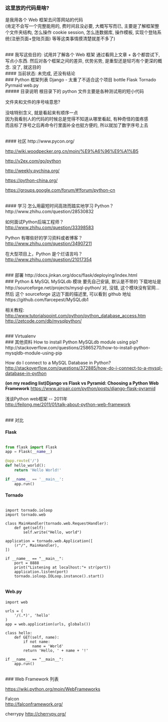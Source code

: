 ### 这里放的代码是啥?  
是我用各个 Web 框架去问答网站的代码  
(肯定不会写一个完整能用的, 费时间且没必要, 大概写写而已, 主要是了解框架整个文件夹结构, 怎么操作 cookie session, 怎么连数据库, 操作模板, 实现个登陆系统(注册页面+登陆页面) 等等这类事情摸清楚就差不多了)  


<br/>
### 我写这些目的: 试用并了解各个 Web 框架
通过看网上文章 + 各个都尝试下, 写点小东西.   
然后对各个框架之间的差异, 优势劣势, 是重型还是轻巧有个更深的概念.  
没了, 就这目的  


<br/>
#### 当前状态: 未完成, 还没有结论



<br/>
### Python 框架列表
Django - 太重了不适合这个项目  
bottle  
Flask  
Tornado  
Pyrmaid  
web.py  


<br/>
##### 目录说明  
根目录下的 python 文件主要是各种测试用的短小代码  

文件夹和文件的序号啥意思?  

  没啥特别含义, 就是看起来有顺序一点  
  因为我看别人的代码的时候总是觉得不知道从哪里看起, 有种奇怪的蛋疼感  
  而且标了序号之后再命令行里面补全也挺方便的, 所以就加了数字序号上去  


<br/>
#### 社区  
http://www.pycon.org/  

http://wiki.woodpecker.org.cn/moin/%E9%A6%96%E9%A1%B5  

http://v2ex.com/go/python  

http://weekly.pychina.org/  

https://python-china.org/  

https://groups.google.com/forum/#!forum/python-cn  



<br/>
#### 学习  
怎么用最短时间高效而踏实地学习 Python？  
http://www.zhihu.com/question/28530832  


如何面试Python后端工程师？  
http://www.zhihu.com/question/33398583  



Python 有哪些好的学习资料或者博客？  
http://www.zhihu.com/question/34907211  


在大型项目上，Python 是个烂语言吗？  
http://www.zhihu.com/question/21017354  


<br/>
### 部署
http://docs.jinkan.org/docs/flask/deploying/index.html  


<br/>
### Python & MySQL
MySQLdb 模块
要先自己安装, 默认是不带的  
下载地址是 http://sourceforge.net/projects/mysql-python/  
对, 没错, 这个模块没有官网...
然后 这个 sourceforge 这边下面的描述里, 可以看到 github 地址
https://github.com/farcepest/MySQLdb1  




相关教程:
http://www.tutorialspoint.com/python/python_database_access.htm
http://zetcode.com/db/mysqlpython/



<br/>
### Virtualenv



<br/>
### 其他资料
How to install Python MySQLdb module using pip?  
http://stackoverflow.com/questions/25865270/how-to-install-python-mysqldb-module-using-pip  

How do I connect to a MySQL Database in Python?
http://stackoverflow.com/questions/372885/how-do-i-connect-to-a-mysql-database-in-python

__(on my reading list)Django vs Flask vs Pyramid: Choosing a Python Web Framework__
https://www.airpair.com/python/posts/django-flask-pyramid


浅谈Python web框架 -- 2011年  
http://feilong.me/2011/01/talk-about-python-web-framework  


<br/>
### 对比


#### Flask
```Python

from flask import Flask
app = Flask(__name__)

@app.route('/')
def hello_world():
    return 'Hello World!'

if __name__ == '__main__':
    app.run()

```

#### Tornado
```

import tornado.ioloop
import tornado.web

class MainHandler(tornado.web.RequestHandler):
    def get(self):
        self.write("Hello, world")

application = tornado.web.Application([
    (r"/", MainHandler),
])

if __name__ == "__main__":
    port = 8888
    print("Listening at localhost:"+ str(port))
    application.listen(port)
    tornado.ioloop.IOLoop.instance().start()
    
```


#### Web.py
```
import web
        
urls = (
    '/(.*)', 'hello'
)
app = web.application(urls, globals())

class hello:        
    def GET(self, name):
        if not name: 
            name = 'World'
        return 'Hello, ' + name + '!'

if __name__ == "__main__":
    app.run()

```

<br />
### Web Framework 列表

https://wiki.python.org/moin/WebFrameworks


Falcon  
http://falconframework.org/  


cherrypy﻿ http://cherrypy.org/  






















